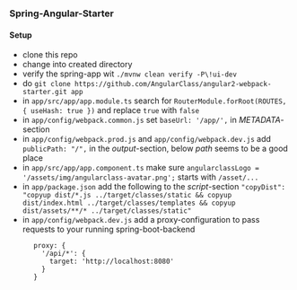 ### Spring-Angular-Starter

#### Setup

* clone this repo
* change into created directory
* verify the spring-app wit `./mvnw clean verify -P\!ui-dev`
* do `git clone https://github.com/AngularClass/angular2-webpack-starter.git app`
* in `app/src/app/app.module.ts` search for `RouterModule.forRoot(ROUTES, { useHash: true })` and replace `true` with `false`
* in `app/config/webpack.common.js` set `baseUrl: '/app/',` in _METADATA_-section
* in `app/config/webpack.prod.js` and `app/config/webpack.dev.js` add `publicPath: "/",` in the _output_-section,
below _path_ seems to be a good place
* in `app/src/app/app.component.ts` make sure `angularclassLogo = '/assets/img/angularclass-avatar.png';` starts with `/asset/...`
* in `app/package.json` add the following to the _script_-section `"copyDist": "copyup dist/*.js ../target/classes/static && copyup dist/index.html ../target/classes/templates && copyup dist/assets/**/* ../target/classes/static"`
* in `app/config/webpack.dev.js` add a proxy-configuration to pass requests to your running spring-boot-backend
```
      proxy: {
        '/api/*': {
          target: 'http://localhost:8080'
        }
      }
```